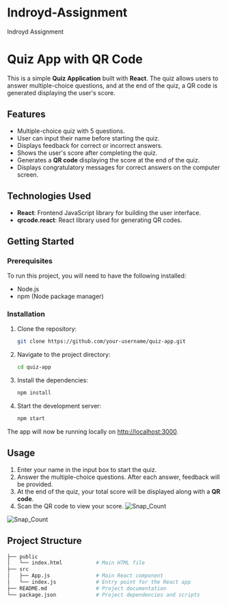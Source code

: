 # Indroyd-Assignment
Indroyd Assignment
# Quiz App with QR Code

This is a simple **Quiz Application** built with **React**. The quiz allows users to answer multiple-choice questions, and at the end of the quiz, a QR code is generated displaying the user's score.

## Features

- Multiple-choice quiz with 5 questions.
- User can input their name before starting the quiz.
- Displays feedback for correct or incorrect answers.
- Shows the user's score after completing the quiz.
- Generates a **QR code** displaying the score at the end of the quiz.
- Displays congratulatory messages for correct answers on the computer screen.

## Technologies Used

- **React**: Frontend JavaScript library for building the user interface.
- **qrcode.react**: React library used for generating QR codes.

## Getting Started

### Prerequisites

To run this project, you will need to have the following installed:

- Node.js
- npm (Node package manager)

### Installation

1. Clone the repository:

    ```bash
    git clone https://github.com/your-username/quiz-app.git
    ```

2. Navigate to the project directory:

    ```bash
    cd quiz-app
    ```

3. Install the dependencies:

    ```bash
    npm install
    ```

4. Start the development server:

    ```bash
    npm start
    ```

The app will now be running locally on [http://localhost:3000](http://localhost:3000).

## Usage

1. Enter your name in the input box to start the quiz.
2. Answer the multiple-choice questions. After each answer, feedback will be provided.
3. At the end of the quiz, your total score will be displayed along with a **QR code**.
4. Scan the QR code to view your score.
![Snap_Count](https://github.com/user-attachments/assets/b84278ff-6cf9-47c4-82d6-4ea5e93f2da5)

![Snap_Count](https://github.com/user-attachments/assets/fd89dd9a-e89b-40b7-b6f1-25e6cd781210)


## Project Structure

```bash
├── public
│   └── index.html           # Main HTML file
├── src
│   ├── App.js               # Main React component
│   └── index.js             # Entry point for the React app
├── README.md                # Project documentation
└── package.json             # Project dependencies and scripts

